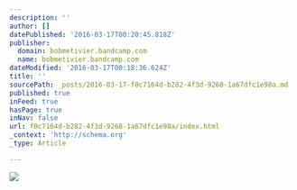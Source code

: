 ```yaml
---
description: ''
author: []
datePublished: '2016-03-17T00:20:45.818Z'
publisher:
  domain: bobmetivier.bandcamp.com
  name: bobmetivier.bandcamp.com
dateModified: '2016-03-17T00:18:36.624Z'
title: ''
sourcePath: _posts/2016-03-17-f0c7164d-b282-4f3d-9268-1a67dfc1e98a.md
published: true
inFeed: true
hasPage: true
inNav: false
url: f0c7164d-b282-4f3d-9268-1a67dfc1e98a/index.html
_context: 'http://schema.org'
_type: Article

---
```

![](http://f1.bcbits.com/img/0000211551_10.jpg)